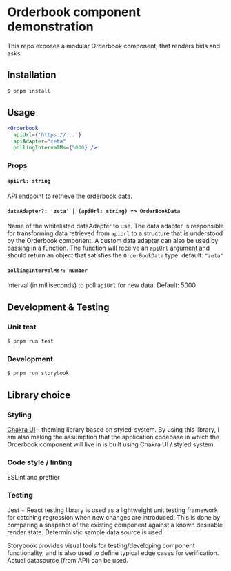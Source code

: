 # Orderbook component demonstration


This repo exposes a modular Orderbook component, that renders bids and asks.

## Installation

```bash
$ pnpm install
```

## Usage
```jsx
<Orderbook
  apiUrl={'https://...'} 
  apiAdapter="zeta"
  pollingIntervalMs={5000} />
```
### Props

#### `apiUrl: string`
API endpoint to retrieve the orderbook data.

#### `dataAdapter?: 'zeta' | (apiUrl: string) => OrderBookData`
Name of the whitelisted dataAdapter to use. The data adapter is responsible for transforming data retrieved from `apiUrl` to a structure that is understood by the Orderbook component. 
A custom data adapter can also be used by passing in a function. The function will receive an `apiUrl` argument and should return an object that satisfies the `OrderBookData` type. default: `"zeta"`

#### `pollingIntervalMs?: number`
Interval (in milliseconds) to poll `apiUrl` for new data. Default: 5000

## Development & Testing

### Unit test

```bash
$ pnpm run test
```

### Development

```bash
$ pnpm run storybook
```



## Library choice

### Styling 

[Chakra UI](https://chakra-ui.com/getting-started) - theming library based on styled-system. By using this library, I am also making the assumption that the application codebase in which the Orderbook component will live in is built using Chakra UI / styled system. 

### Code style / linting

ESLint and prettier


### Testing

Jest + React testing library is used as a lightweight unit testing framework for catching regression when new changes are introduced. This is done by comparing a snapshot of the existing component against a known desirable render state.
Deterministic sample data source is used.

Storybook provides visual tools for testing/developing component functionality, and is also used to define typical edge cases for verification. Actual datasource (from API) can be used.

